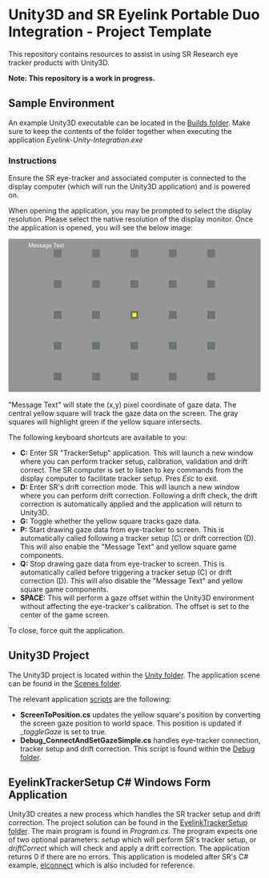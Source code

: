# Unity3D and SR Eyelink Portable Duo Integration - Project Template
This repository contains resources to assist in using SR Research eye tracker products with Unity3D.

**Note: This repository is a work in progress.**

## Sample Environment
An example Unity3D executable can be located in the [Builds folder](https://github.com/ShortFox/Eyelink-Unity-Integration/tree/main/Unity/Eyelink-Unity-Integration/Builds). Make sure to keep the contents of the folder together when executing the application _Eyelink-Unity-Integration.exe_

### Instructions
Ensure the SR eye-tracker and associated computer is connected to the display computer (which will run the Unity3D application) and is powered on.

When opening the application, you may be prompted to select the display resolution. Please select the native resolution of the display monitor. Once the application is opened, you will see the below image:

![Screen grab from the Eyelink-Unity-Integration.exe](./Resources/EyelinkConnectScene_ScreenGrab.png)

"Message Text" will state the (x,y) pixel coordinate of gaze data. The central yellow square will track the gaze data on the screen. The gray squares will highlight green if the yellow square intersects.

The following keyboard shortcuts are available to you:
* **C:** Enter SR "TrackerSetup" application. This will launch a new window where you can perform tracker setup, calibration, validation and drift correct. The SR computer is set to listen to key commands from the display computer to facilitate tracker setup. Pres _Esc_ to exit.
* **D:** Enter SR's drift correction mode. This will launch a new window where you can perform drift correction. Following a drift check, the drift correction is automatically applied and the application will return to Unity3D.
* **G:** Toggle whether the yellow square tracks gaze data.
* **P:** Start drawing gaze data from eye-tracker to screen. This is automatically called following a tracker setup (C) or drift correction (D). This will also enable the "Message Text" and yellow square game components.
* **Q:** Stop drawing gaze data from eye-tracker to screen. This is automatically called before triggering a tracker setup (C) or drift correction (D). This will also disable the "Message Text" and yellow square game components.
* **SPACE:** This will perform a gaze offset within the Unity3D environment without affecting the eye-tracker's calibration. The offset is set to the center of the game screen.

To close, force quit the application.

## Unity3D Project
The Unity3D project is located within the [Unity folder](https://github.com/ShortFox/Eyelink-Unity-Integration/tree/main/Unity/Eyelink-Unity-Integration). The application scene can be found in the [Scenes folder](https://github.com/ShortFox/Eyelink-Unity-Integration/tree/main/Unity/Eyelink-Unity-Integration/Assets/Scenes).

The relevant application [scripts](https://github.com/ShortFox/Eyelink-Unity-Integration/tree/main/Unity/Eyelink-Unity-Integration/Assets/Scripts) are the following:

* **ScreenToPosition.cs** updates the yellow square's position by converting the screen gaze position to world space. This position is updated if __toggleGaze_ is set to true.
* **Debug_ConnectAndSetGazeSimple.cs** handles eye-tracker connection, tracker setup and drift correction. This script is found within the [Debug folder](https://github.com/ShortFox/Eyelink-Unity-Integration/tree/main/Unity/Eyelink-Unity-Integration/Assets/Scripts/Debug).

## EyelinkTrackerSetup C# Windows Form Application
Unity3D creates a new process which handles the SR tracker setup and drift correction. The project solution can be found in the [EyelinkTrackerSetup folder](https://github.com/ShortFox/Eyelink-Unity-Integration/tree/main/Helper%20Programs). The main program is found in _Program.cs_. The program expects one of two optional parameters: _setup_ which will perform SR's tracker setup, or _driftCorrect_ which will check and apply a drift correction. The application returns 0 if there are no errors. This application is modeled after SR's C# example, [elconnect](https://github.com/ShortFox/Eyelink-Unity-Integration/tree/main/Helper%20Programs) which is also included for reference.
